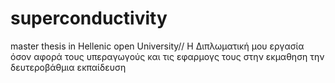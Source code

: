 # superconductivity
master thesis in Hellenic open University//
Η Διπλωματική μου εργασία όσον αφορά τους υπεραγωγούς και τις εφαρμογς τους στην εκμαθηση την δευτεροβάθμια εκπαίδευση
